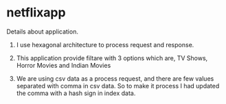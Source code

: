 # netflixapp

Details about application.

1) I use hexagonal architecture to process request and response.

2) This application provide filtare with 3 options which are, TV Shows, Horror Movies and Indian Movies 

3) We are using csv data as a process request, and there are few values separated with comma in csv data. So to make it process I had updated the comma with a hash sign in index data.
